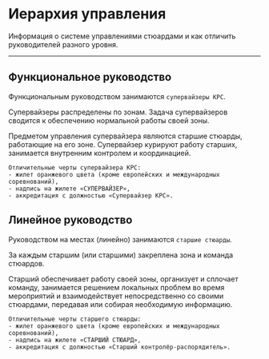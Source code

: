 # Иерархия управления
Информация о системе управлениями стюардами и как отличить руководителей разного уровня.

---

## Функциональное руководство

Функциональным руководством занимаются `супервайзеры КРС`. 

Супервайзеры распределены по зонам. Задача супервайзеров сводится к обеспечению нормальной работы своей зоны. 

Предметом управления супервайзера являются старшие стюарды, работающие на его зоне. Супервайзер курируют работу старших, занимается внутренним контролем и координацией.

```
Отличительные черты супервайзера КРС: 
- жилет оранжевого цвета (кроме европейских и международных соревнований),
- надпись на жилете «СУПЕРВАЙЗЕР», 
- аккредитация с должностью «Супервайзер КРС».
```

## Линейное руководство

Руководством на местах (линейно) занимаются `старшие стюарды`. 

За каждым старшим (или старшими) закреплена зона и команда стюардов. 

Старший обеспечивает работу своей зоны, организует и сплочает команду, занимается решением локальных проблем во время мероприятий и взаимодействует непосредственно со своими стюардами, передавая или собирая необходимую информацию.

```
Отличительные черты старшего стюарды: 
- жилет оранжевого цвета (кроме европейских и международных соревнований), 
- надпись на жилете «СТАРШИЙ СТЮАРД»,
- аккредитация с должностью «Старший контролёр-распорядитель».
```

